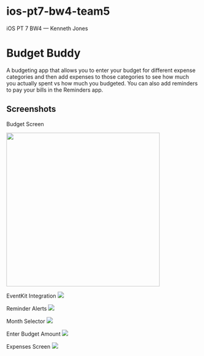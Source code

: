 # ios-pt7-bw4-team5
iOS PT 7 BW4 — Kenneth Jones

# Budget Buddy
A budgeting app that allows you to enter your budget for different expense categories and then add expenses to those categories to see how much you actually spent vs how much you budgeted. You can also add reminders to pay your bills in the Reminders app.

## Screenshots
Budget Screen

<img src="https://github.com/kennethjones1991/BudgetBuddy/blob/93573d891ce5a59b5675e556bdfc2c483f849d33/Screenshots/01Budget.png" width="400"/>

EventKit Integration
![](https://github.com/kennethjones1991/BudgetBuddy/blob/fb1e73ee0522406ad306aeacb69a2a12f46743ec/Screenshots/02EventKitIntegration.png)

Reminder Alerts
![](https://github.com/kennethjones1991/BudgetBuddy/blob/fb1e73ee0522406ad306aeacb69a2a12f46743ec/Screenshots/03ReminderAlerts.png)

Month Selector
![](https://github.com/kennethjones1991/BudgetBuddy/blob/fb1e73ee0522406ad306aeacb69a2a12f46743ec/Screenshots/04MonthSelector.png)

Enter Budget Amount
![](https://github.com/kennethjones1991/BudgetBuddy/blob/5a232d6914516304644f7048e2cc84ae5b5deae3/Screenshots/05EnterBudgetAmount.png)

Expenses Screen
![](https://github.com/kennethjones1991/BudgetBuddy/blob/fb1e73ee0522406ad306aeacb69a2a12f46743ec/Screenshots/06Expenses.png)
